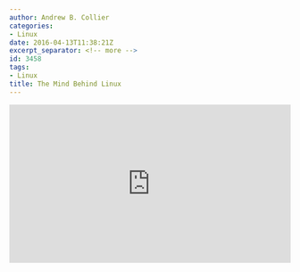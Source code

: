 ```yaml
---
author: Andrew B. Collier
categories:
- Linux
date: 2016-04-13T11:38:21Z
excerpt_separator: <!-- more -->
id: 3458
tags:
- Linux
title: The Mind Behind Linux
---
```


<!--more-->

<div style="max-width:640"><div style="position:relative;height:0;padding-bottom:56.25%"><iframe src="https://embed.ted.com/talks/linus_torvalds_the_mind_behind_linux" width="640" height="360" style="position:absolute;left:0;top:0;width:100%;height:100%" frameborder="0" scrolling="no" allowfullscreen></iframe></div></div>